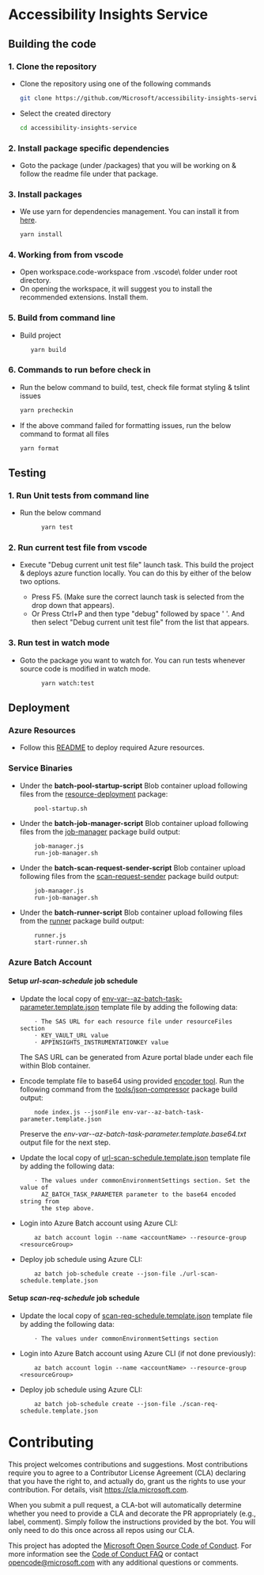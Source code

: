 # Accessibility Insights Service

## Building the code

### 1. Clone the repository

-   Clone the repository using one of the following commands
    ```bash
    git clone https://github.com/Microsoft/accessibility-insights-service.git
    ```
-   Select the created directory
    ```bash
    cd accessibility-insights-service
    ```

### 2. Install package specific dependencies

-   Goto the package (under /packages) that you will be working on & follow the readme file under that package.

### 3. Install packages

-   We use yarn for dependencies management. You can install it from [here](https://yarnpkg.com/en/docs/install).
    ```bash
    yarn install
    ```

### 4. Working from from vscode

-   Open workspace.code-workspace from .vscode\ folder under root directory.
-   On opening the workspace, it will suggest you to install the recommended extensions. Install them.

### 5. Build from command line

-   Build project

    ```bash
       yarn build
    ```

### 6. Commands to run before check in

-   Run the below command to build, test, check file format styling & tslint issues
    ```bash
    yarn precheckin
    ```
-   If the above command failed for formatting issues, run the below command to format all files
    ```bash
    yarn format
    ```

## Testing

### 1. Run Unit tests from command line

-   Run the below command
    ```bash
          yarn test
    ```

### 2. Run current test file from vscode

-   Execute "Debug current unit test file" launch task. This build the project & deploys azure function locally.
    You can do this by either of the below two options.

    -   Press F5. (Make sure the correct launch task is selected from the drop down that appears).
    -   Or Press Ctrl+P and then type "debug" followed by space ' '. And then select "Debug current unit test file" from the list that appears.

### 3. Run test in watch mode

-   Goto the package you want to watch for. You can run tests whenever source code is modified in watch mode.

    ```bash
          yarn watch:test
    ```

## Deployment

### Azure Resources

-   Follow this [README](https://github.com/Microsoft/accessibility-insights-service/blob/master/packages/resource-deployment/README.md) to deploy required Azure resources.

### Service Binaries

-   Under the **batch-pool-startup-script** Blob container upload following files from the [resource-deployment](https://github.com/Microsoft/accessibility-insights-service/tree/master/packages/resource-deployment) package:

    ```
        pool-startup.sh
    ```

-   Under the **batch-job-manager-script** Blob container upload following files from the [job-manager](https://github.com/Microsoft/accessibility-insights-service/tree/master/packages/job-manager) package build output:

    ```
        job-manager.js
        run-job-manager.sh
    ```

-   Under the **batch-scan-request-sender-script** Blob container upload following files from the [scan-request-sender](https://github.com/Microsoft/accessibility-insights-service/tree/master/packages/scan-request-sender) package build output:

    ```
        job-manager.js
        run-job-manager.sh
    ```

-   Under the **batch-runner-script** Blob container upload following files from the [runner](https://github.com/Microsoft/accessibility-insights-service/tree/master/packages/runner) package build output:

    ```
        runner.js
        start-runner.sh
    ```

### Azure Batch Account

#### Setup _url-scan-schedule_ job schedule

-   Update the local copy of [env-var--az-batch-task-parameter.template.json](https://github.com/Microsoft/accessibility-insights-service/tree/master/packages/resource-deployment/templates/env-var--az-batch-task-parameter.template.json) template file by adding the following data:

    ```
        ⋅ The SAS URL for each resource file under resourceFiles section
        ⋅ KEY_VAULT_URL value
        ⋅ APPINSIGHTS_INSTRUMENTATIONKEY value
    ```

    The SAS URL can be generated from Azure portal blade under each file within Blob container.

-   Encode template file to base64 using provided [encoder tool](https://github.com/Microsoft/accessibility-insights-service/tree/master/packages/tools/json-compressor). Run the following command from the [tools/json-compressor](https://github.com/Microsoft/accessibility-insights-service/tree/master/packages/tools/json-compressor) package build output:

    ```
        node index.js --jsonFile env-var--az-batch-task-parameter.template.json
    ```

    Preserve the _env-var--az-batch-task-parameter.template.base64.txt_ output file for the next step.

-   Update the local copy of [url-scan-schedule.template.json](https://github.com/Microsoft/accessibility-insights-service/tree/master/packages/resource-deployment/templates/url-scan-schedule.template.json) template file by adding the following data:

    ```
        ⋅ The values under commonEnvironmentSettings section. Set the value of
          AZ_BATCH_TASK_PARAMETER parameter to the base64 encoded string from
          the step above.
    ```

-   Login into Azure Batch account using Azure CLI:

    ```
        az batch account login --name <accountName> --resource-group <resourceGroup>
    ```

-   Deploy job schedule using Azure CLI:

    ```
        az batch job-schedule create --json-file ./url-scan-schedule.template.json
    ```

#### Setup _scan-req-schedule_ job schedule

-   Update the local copy of [scan-req-schedule.template.json](https://github.com/Microsoft/accessibility-insights-service/tree/master/packages/resource-deployment/templates/scan-req-schedule.template.json) template file by adding the following data:

    ```
        ⋅ The values under commonEnvironmentSettings section
    ```

-   Login into Azure Batch account using Azure CLI (if not done previously):

    ```
        az batch account login --name <accountName> --resource-group <resourceGroup>
    ```

-   Deploy job schedule using Azure CLI:

    ```
        az batch job-schedule create --json-file ./scan-req-schedule.template.json
    ```

# Contributing

This project welcomes contributions and suggestions. Most contributions require you to agree to a
Contributor License Agreement (CLA) declaring that you have the right to, and actually do, grant us
the rights to use your contribution. For details, visit https://cla.microsoft.com.

When you submit a pull request, a CLA-bot will automatically determine whether you need to provide
a CLA and decorate the PR appropriately (e.g., label, comment). Simply follow the instructions
provided by the bot. You will only need to do this once across all repos using our CLA.

This project has adopted the [Microsoft Open Source Code of Conduct](https://opensource.microsoft.com/codeofconduct/).
For more information see the [Code of Conduct FAQ](https://opensource.microsoft.com/codeofconduct/faq/) or
contact [opencode@microsoft.com](mailto:opencode@microsoft.com) with any additional questions or comments.
